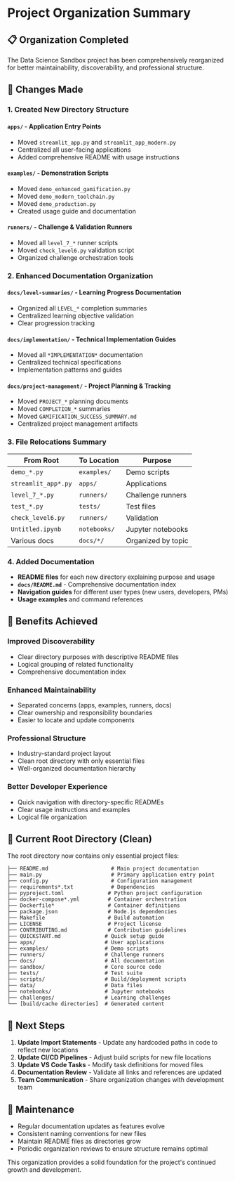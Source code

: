 # Project Organization Summary

## 📋 Organization Completed

The Data Science Sandbox project has been comprehensively reorganized for better maintainability, discoverability, and professional structure.

## 🔄 Changes Made

### 1. **Created New Directory Structure**

#### `apps/` - Application Entry Points

- Moved `streamlit_app.py` and `streamlit_app_modern.py`
- Centralized all user-facing applications
- Added comprehensive README with usage instructions

#### `examples/` - Demonstration Scripts

- Moved `demo_enhanced_gamification.py`
- Moved `demo_modern_toolchain.py`
- Moved `demo_production.py`
- Created usage guide and documentation

#### `runners/` - Challenge & Validation Runners

- Moved all `level_7_*` runner scripts
- Moved `check_level6.py` validation script
- Organized challenge orchestration tools

### 2. **Enhanced Documentation Organization**

#### `docs/level-summaries/` - Learning Progress Documentation

- Organized all `LEVEL_*` completion summaries
- Centralized learning objective validation
- Clear progression tracking

#### `docs/implementation/` - Technical Implementation Guides

- Moved all `*IMPLEMENTATION*` documentation
- Centralized technical specifications
- Implementation patterns and guides

#### `docs/project-management/` - Project Planning & Tracking

- Moved `PROJECT_*` planning documents
- Moved `COMPLETION_*` summaries
- Moved `GAMIFICATION_SUCCESS_SUMMARY.md`
- Centralized project management artifacts

### 3. **File Relocations Summary**

| **From Root**       | **To Location** | **Purpose**        |
| ------------------- | --------------- | ------------------ |
| `demo_*.py`         | `examples/`     | Demo scripts       |
| `streamlit_app*.py` | `apps/`         | Applications       |
| `level_7_*.py`      | `runners/`      | Challenge runners  |
| `test_*.py`         | `tests/`        | Test files         |
| `check_level6.py`   | `runners/`      | Validation         |
| `Untitled.ipynb`    | `notebooks/`    | Jupyter notebooks  |
| Various docs        | `docs/*/`       | Organized by topic |

### 4. **Added Documentation**

- **README files** for each new directory explaining purpose and usage
- **`docs/README.md`** - Comprehensive documentation index
- **Navigation guides** for different user types (new users, developers, PMs)
- **Usage examples** and command references

## 🎯 Benefits Achieved

### **Improved Discoverability**

- Clear directory purposes with descriptive README files
- Logical grouping of related functionality
- Comprehensive documentation index

### **Enhanced Maintainability**

- Separated concerns (apps, examples, runners, docs)
- Clear ownership and responsibility boundaries
- Easier to locate and update components

### **Professional Structure**

- Industry-standard project layout
- Clean root directory with only essential files
- Well-organized documentation hierarchy

### **Better Developer Experience**

- Quick navigation with directory-specific READMEs
- Clear usage instructions and examples
- Logical file organization

## 📂 Current Root Directory (Clean)

The root directory now contains only essential project files:

```text
├── README.md                    # Main project documentation
├── main.py                      # Primary application entry point
├── config.py                    # Configuration management
├── requirements*.txt            # Dependencies
├── pyproject.toml              # Python project configuration
├── docker-compose*.yml         # Container orchestration
├── Dockerfile*                 # Container definitions
├── package.json                # Node.js dependencies
├── Makefile                    # Build automation
├── LICENSE                     # Project license
├── CONTRIBUTING.md             # Contribution guidelines
├── QUICKSTART.md              # Quick setup guide
├── apps/                      # User applications
├── examples/                  # Demo scripts
├── runners/                   # Challenge runners
├── docs/                      # All documentation
├── sandbox/                   # Core source code
├── tests/                     # Test suite
├── scripts/                   # Build/deployment scripts
├── data/                      # Data files
├── notebooks/                 # Jupyter notebooks
├── challenges/                # Learning challenges
└── [build/cache directories]  # Generated content
```

## 🚀 Next Steps

1. **Update Import Statements** - Update any hardcoded paths in code to reflect new locations
2. **Update CI/CD Pipelines** - Adjust build scripts for new file locations
3. **Update VS Code Tasks** - Modify task definitions for moved files
4. **Documentation Review** - Validate all links and references are updated
5. **Team Communication** - Share organization changes with development team

## 📝 Maintenance

- Regular documentation updates as features evolve
- Consistent naming conventions for new files
- Maintain README files as directories grow
- Periodic organization reviews to ensure structure remains optimal

This organization provides a solid foundation for the project's continued growth and development.
